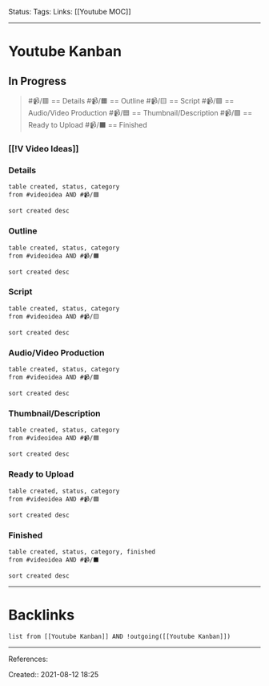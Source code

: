 Status: 
Tags: 
Links: [[Youtube MOC]]
___
# Youtube Kanban
## In Progress
> #📹/🟥 == Details
> #📹/🟧 == Outline
> #📹/🟨 == Script
> #📹/🟩 == Audio/Video Production
> #📹/🟦 == Thumbnail/Description
> #📹/🟪 == Ready to Upload
> #📹/⬛ == Finished
### [[!V Video Ideas]]
### Details
```dataview
table created, status, category
from #videoidea AND #📹/🟥 

sort created desc
```
### Outline
```dataview
table created, status, category
from #videoidea AND #📹/🟧 

sort created desc
```
### Script
```dataview
table created, status, category
from #videoidea AND #📹/🟨 

sort created desc
```
### Audio/Video Production 
```dataview
table created, status, category
from #videoidea AND #📹/🟩

sort created desc
```
### Thumbnail/Description 
```dataview
table created, status, category
from #videoidea AND #📹/🟦 

sort created desc
```
### Ready to Upload  
```dataview
table created, status, category
from #videoidea AND #📹/🟪 

sort created desc
```
### Finished
```dataview
table created, status, category, finished
from #videoidea AND #📹/⬛ 

sort created desc
```
___
# Backlinks
```dataview
list from [[Youtube Kanban]] AND !outgoing([[Youtube Kanban]])
```
___
References:

Created:: 2021-08-12 18:25
